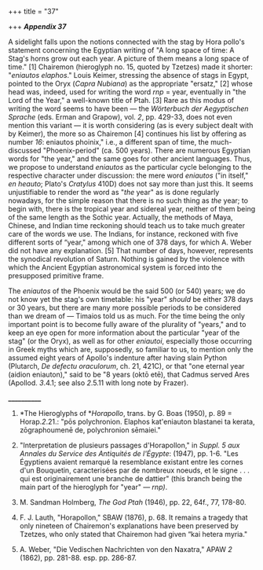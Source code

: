 +++
title = "37"

+++
***Appendix 37***  


A sidelight falls upon the notions connected with the stag by Hora pollo's statement concerning the Egyptian writing of "A long space of time: A Stag's horns grow out each year. A picture of them means a long space of time." \[1\]  Chairemon \(hieroglyph no. 15, quoted by Tzetzes\) made it shorter: "*eniautos elaphos*." Louis Keimer, stressing the absence of stags in Egypt, pointed to the Oryx \(*Capra Nubiana*\) as the appropriate "ersatz," \[2\]  whose head was, indeed, used for writing the word *rnp* = year, eventually in "the Lord of the Year," a well-known title of Ptah. \[3\]  Rare as this modus of writing the word seems to have been — the *Wörterbuch der Aegyptischen Sprache* \(eds. Erman and Grapow\), vol. *2*, pp. 429-33, does not even mention this variant — it is worth considering \(as is every subject dealt with by Keimer\), the more so as Chairemon \[4\]  continues his list by offering as number *16*: eniautos phoinix," i.e., a different span of time, the much-discussed "Phoenix-period" \(ca. 500 years\). There are numerous Egyptian words for "the year," and the same goes for other ancient languages. Thus, we propose to understand *eniautos* as the particular cycle belonging to the respective character under discussion: the mere word *eniautos* \("in itself," *en heauto*; Plato's *Cratylus* 410D\) does not say more than just this. It seems unjustifiable to render the word as "*the* year" as is done regularly nowadays, for the simple reason that there is no such thing as *the* year; to begin with, there is the tropical year and sidereal year, neither of them being of the same length as the Sothic year. Actually, the methods of Maya, Chinese, and Indian time reckoning should teach us to take much greater care of the words we use. The Indians, for instance, reckoned with five different sorts of “year," among which one of 378 days, for which A. Weber did not have any explanation. \[5\]  That number of days, however, represents the synodical revolution of Saturn. Nothing is gained by the violence with which the Ancient Egyptian astronomical system is forced into the presupposed primitive frame.

The *eniautos* of the Phoenix would be the said 500 \(or 540\) years; we do not know yet the stag's own timetable: his "year" *should* be either 378 days or 30 years, but there are many more possible periods to be considered than we dream of — Timaios told us as much. For the time being the only important point is to become fully aware of the plurality of "years," and to keep an eye open for more information about the particular "year of the stag" \(or the Oryx\), as well as for other *eniautoi*, especially those occurring in Greek myths which are, supposedly, so familiar to us, to mention only the assumed eight years of Apollo's indenture after having slain Python \(Plutarch, *De defectu oraculorum*, ch. 21, 421C\), or that "one eternal year \(aidion eniauton\)," said to be "8 years \(oktō etē\), that Cadmus served Ares \(Apollod. *3*.4.1; see also *2*.5.11 with long note by Frazer\).

**\_\_\_\_\_\_\_\_\_\_**

1. *The Hieroglyphs of **Horapollo*, trans. by G. Boas \(1950\), p. 89 = Horap.*2*.21.: "pōs polychronion. Elaphos kat'eniauton blastanei ta kerata, zōgraphoumenē de, polychronion sēmaiei."

2. "Interpretation de plusieurs passages d'Horapollon," in *Suppl. 5 aux Annales du Service des Antiquités de l'Égypte*: \(1947\), pp. 1-6. "Les Égyptiens avaient remarqué la resemblance existant entre les cornes d'un Bouquetin, caracterisées par de nombreux noeuds, et le signe . . . qui est originairement une branche de dattier" \(this branch being the main part of the hieroglyph for "year" — *rnp\)*.

3. M. Sandman Holmberg, *The God Ptah* \(1946\), pp. 22, 64f., 77, 178-80.

4. F. J. Lauth, "Horapollon," SBAW \(1876\), p. 68. It remains a tragedy that only nineteen of Chairemon's explanations have been preserved by Tzetzes, who only stated that Chairemon had given “kai hetera myria."

5. A. Weber, "Die Vedischen Nachrichten von den Naxatra," APAW *2* \(1862\), pp. 281-88. esp. pp. 286-87.  




